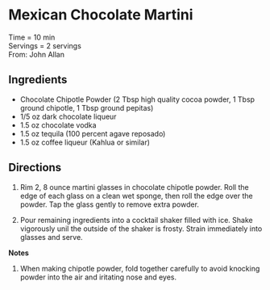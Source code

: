 Mexican Chocolate Martini
====
Time = 10 min \
Servings = 2 servings \
From: John Allan

**Ingredients**
----
-  Chocolate Chipotle Powder (2 Tbsp high quality cocoa powder, 1 Tbsp ground chipotle, 1 Tbsp ground pepitas)
-  1/5 oz dark chocolate liqueur
-  1.5 oz chocolate vodka
-  1.5 oz tequila (100 percent agave reposado)
-  1.5 oz coffee liqueur (Kahlua or similar)

**Directions**
----
1.  Rim 2, 8 ounce martini glasses in chocolate chipotle powder. Roll the edge of each glass on a clean wet sponge, then roll the edge over the powder. Tap the glass gently to remove extra powder. 

2.  Pour remaining ingredients into a cocktail shaker filled with ice. Shake vigorously unil the outside of the shaker is frosty. Strain immediately into glasses and serve. 


**Notes**
1.  When making chipotle powder, fold together carefully to avoid knocking powder into the air and iritating nose and eyes. 
